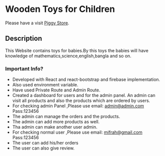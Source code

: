 # Wooden Toys for Children

Please have a visit [Piggy Store](https://piggy-store-7c6c0.web.app/).

## Description

This Website contains toys for babies.By this toys the babies will have knowledge of mathematics,science,english,bangla and so on.

### Important Info?

  * Developed with React and react-bootstrap and firebase implementation.
  * Also used environment variable.
  * Have used Private Route and Admin Route. 
  * Created a dashboard for users and for the admin panel. An admin can visit all products and also the products which are ordered by users.
  * For checking admin Panel ,Please use email: admin@admin.com   Pass:123456
  * The admin can manage the orders and the products.
  * The admin can add more products as well.
  * Tha admin can make another user admin.
  * For checking normal user ,Please use email: mifrah@gmail.com   Pass:123456
  * The user can add his/her orders
  * The user can also give review.

